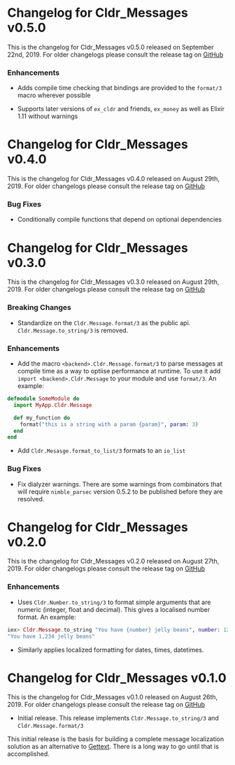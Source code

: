 # Changelog for Cldr_Messages v0.5.0

This is the changelog for Cldr_Messages v0.5.0 released on September 22nd, 2019.  For older changelogs please consult the release tag on [GitHub](https://github.com/elixir-cldr/cldr_messages/tags)

### Enhancements

* Adds compile time checking that bindings are provided to the `format/3` macro wherever possible

* Supports later versions of `ex_cldr` and friends, `ex_money` as well as Elixir 1.11 without warnings

# Changelog for Cldr_Messages v0.4.0

This is the changelog for Cldr_Messages v0.4.0 released on August 29th, 2019.  For older changelogs please consult the release tag on [GitHub](https://github.com/elixir-cldr/cldr_messages/tags)

### Bug Fixes

* Conditionally compile functions that depend on optional dependencies

# Changelog for Cldr_Messages v0.3.0

This is the changelog for Cldr_Messages v0.3.0 released on August 29th, 2019.  For older changelogs please consult the release tag on [GitHub](https://github.com/elixir-cldr/cldr_messages/tags)

### Breaking Changes

* Standardize on the `Cldr.Message.format/3` as the public api. `Cldr.Message.to_string/3` is removed.

### Enhancements

* Add the macro `<backend>.Cldr.Message.format/3` to parse messages at compile time as a way to optiise performance at runtime. To use it add `import <backend>.Cldr.Message` to your module and use `format/3`.  An example:

```elixir
defmodule SomeModule do
  import MyApp.Cldr.Message

  def my_function do
    format("this is a string with a param {param}", param: 3)
  end
end
```

* Add `Cldr.Mesasge.format_to_list/3` formats to an `io_list`

### Bug Fixes

* Fix dialyzer warnings.  There are some warnings from combinators that will require `nimble_parsec` version 0.5.2 to be published before they are resolved.

# Changelog for Cldr_Messages v0.2.0

This is the changelog for Cldr_Messages v0.2.0 released on August 27th, 2019.  For older changelogs please consult the release tag on [GitHub](https://github.com/elixir-cldr/cldr_messages/tags)

### Enhancements

* Uses `Cldr.Number.to_string/3` to format simple arguments that are numeric (integer, float and decimal).  This gives a localised number format. An example:

```elixir
iex> Cldr.Message.to_string "You have {number} jelly beans", number: 1234
"You have 1,234 jelly beans"
```

* Similarly applies localized formatting for dates, times, datetimes.

# Changelog for Cldr_Messages v0.1.0

This is the changelog for Cldr_Messages v0.1.0 released on August 26th, 2019.  For older changelogs please consult the release tag on [GitHub](https://github.com/elixir-cldr/cldr_messages/tags)

* Initial release.  This release implements `Cldr.Message.to_string/3` and `Cldr.Message.format/3`

This initial release is the basis for building a complete message localization solution as an alternative to [Gettext](https://hex.pm/packages/gettext).  There is a long way to go until that is accomplished.

